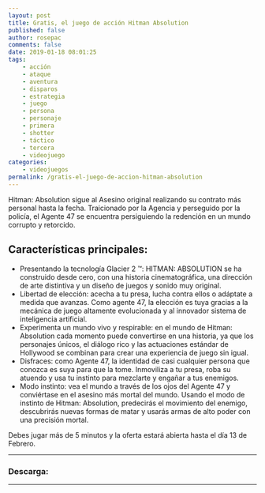 ```yaml
---
layout: post
title: Gratis, el juego de acción Hitman Absolution
published: false
author: rosepac
comments: false
date: 2019-01-18 08:01:25
tags:
    - acción
    - ataque
    - aventura
    - disparos
    - estrategia
    - juego
    - persona
    - personaje
    - primera
    - shotter
    - táctico
    - tercera
    - videojuego
categories:
    - videojuegos
permalink: /gratis-el-juego-de-accion-hitman-absolution
---
```

Hitman: Absolution sigue al Asesino original realizando su contrato más personal hasta la fecha. Traicionado por la Agencia y perseguido por la policía, el Agente 47 se encuentra persiguiendo la redención en un mundo corrupto y retorcido.

## Características principales:

  * Presentando la tecnología Glacier 2 &#x2122;: HITMAN: ABSOLUTION se ha construido desde cero, con una historia cinematográfica, una dirección de arte distintiva y un diseño de juegos y sonido muy original.
  * Libertad de elección: acecha a tu presa, lucha contra ellos o adáptate a medida que avanzas. Como agente 47, la elección es tuya gracias a la mecánica de juego altamente evolucionada y al innovador sistema de inteligencia artificial.
  * Experimenta un mundo vivo y respirable: en el mundo de Hitman: Absolution cada momento puede convertirse en una historia, ya que los personajes únicos, el diálogo rico y las actuaciones estándar de Hollywood se combinan para crear una experiencia de juego sin igual.
  * Disfraces: como Agente 47, la identidad de casi cualquier persona que conozca es suya para que la tome. Inmoviliza a tu presa, roba su atuendo y usa tu instinto para mezclarte y engañar a tus enemigos.
  * Modo instinto: vea el mundo a través de los ojos del Agente 47 y conviértase en el asesino más mortal del mundo. Usando el modo de instinto de Hitman: Absolution, predecirás el movimiento del enemigo, descubrirás nuevas formas de matar y usarás armas de alto poder con una precisión mortal.



Debes jugar más de 5 minutos y la oferta estará abierta hasta el día 13 de Febrero.

* * *

### Descarga: 

* * *